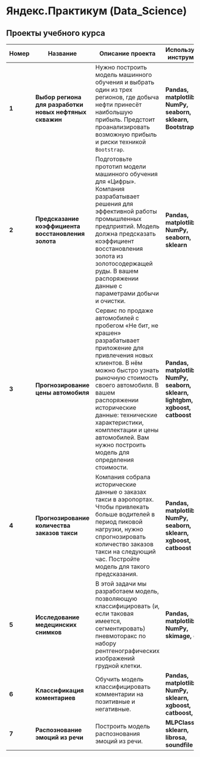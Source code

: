 # Яндекс.Практикум (Data_Science)
## Проекты учебного курса
Номер | Название | Описание проекта | Используемые инструменты
----- | ---------------| ---------------------------------------------------------------------- | -------------
**1** | **Выбор региона для разработки новых нефтяных скважин** | Нужно построить модель машинного обучения и выбрать один из трех регионов, где добыча нефти принесёт наибольшую прибыль. Предстоит проанализировать возможную прибыль и риски техникой `Bootstrap`. | **Pandas, matplotlib, NumPy, seaborn, sklearn, Bootstrap**
**2** | **Предсказание коэффициента восстановления золота** | Подготовьте прототип модели машинного обучения для «Цифры». Компания разрабатывает решения для эффективной работы промышленных предприятий. Модель должна предсказать коэффициент восстановления золота из золотосодержащей руды. В вашем распоряжении данные с параметрами добычи и очистки. | **Pandas, matplotlib, NumPy, seaborn, sklearn**
**3** | **Прогнозирование цены автомобиля** | Сервис по продаже автомобилей с пробегом «Не бит, не крашен» разрабатывает приложение для привлечения новых клиентов. В нём можно быстро узнать рыночную стоимость своего автомобиля. В вашем распоряжении исторические данные: технические характеристики, комплектации и цены автомобилей. Вам нужно построить модель для определения стоимости. | **Pandas, matplotlib, NumPy, seaborn, sklearn, lightgbm, xgboost, catboost**
**4** | **Прогнозирование количества заказов такси** | Компания собрала исторические данные о заказах такси в аэропортах. Чтобы привлекать больше водителей в период пиковой нагрузки, нужно спрогнозировать количество заказов такси на следующий час. Постройте модель для такого предсказания. | **Pandas, matplotlib, NumPy, seaborn, sklearn, xgboost, catboost**
**5** | **Исследование медецинских снимков** | В этой задачи мы разработаем модель, позволяющую классифицировать (и, если таковая имеется, сегментировать) пневмоторакс по набору рентгенографических изображений грудной клетки. | **Pandas, matplotlib, NumPy, skimage, cv2**
**6** | **Классификация коментариев** | Обучить модель классифицировать комментарии на позитивные и негативные. | **Pandas, matplotlib, NumPy, sklearn, xgboost, catboost, nltk**
**7** | **Распознование эмоций из речи** | Построить модель распознования эмоций из речи. | **MLPClassifier, sklearn, librosa, soundfile**

